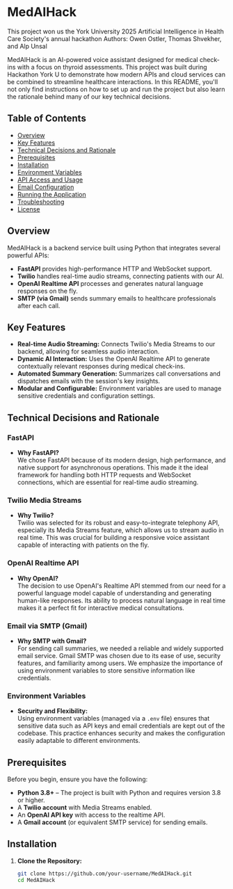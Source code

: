 # MedAIHack

This project won us the York University 2025 Artificial Intelligence in Health Care Society's annual hackathon
Authors: Owen Ostler, Thomas Shvekher, and Alp Unsal


MedAIHack is an AI-powered voice assistant designed for medical check-ins with a focus on thyroid assessments. This project was built during Hackathon York U to demonstrate how modern APIs and cloud services can be combined to streamline healthcare interactions. In this README, you'll not only find instructions on how to set up and run the project but also learn the rationale behind many of our key technical decisions.

## Table of Contents

- [Overview](#overview)
- [Key Features](#key-features)
- [Technical Decisions and Rationale](#technical-decisions-and-rationale)
- [Prerequisites](#prerequisites)
- [Installation](#installation)
- [Environment Variables](#environment-variables)
- [API Access and Usage](#api-access-and-usage)
- [Email Configuration](#email-configuration)
- [Running the Application](#running-the-application)
- [Troubleshooting](#troubleshooting)
- [License](#license)

## Overview

MedAIHack is a backend service built using Python that integrates several powerful APIs:
- **FastAPI** provides high-performance HTTP and WebSocket support.
- **Twilio** handles real-time audio streams, connecting patients with our AI.
- **OpenAI Realtime API** processes and generates natural language responses on the fly.
- **SMTP (via Gmail)** sends summary emails to healthcare professionals after each call.

## Key Features

- **Real-time Audio Streaming:** Connects Twilio's Media Streams to our backend, allowing for seamless audio interaction.
- **Dynamic AI Interaction:** Uses the OpenAI Realtime API to generate contextually relevant responses during medical check-ins.
- **Automated Summary Generation:** Summarizes call conversations and dispatches emails with the session's key insights.
- **Modular and Configurable:** Environment variables are used to manage sensitive credentials and configuration settings.

## Technical Decisions and Rationale

### FastAPI
- **Why FastAPI?**  
  We chose FastAPI because of its modern design, high performance, and native support for asynchronous operations. This made it the ideal framework for handling both HTTP requests and WebSocket connections, which are essential for real-time audio streaming.

### Twilio Media Streams
- **Why Twilio?**  
  Twilio was selected for its robust and easy-to-integrate telephony API, especially its Media Streams feature, which allows us to stream audio in real time. This was crucial for building a responsive voice assistant capable of interacting with patients on the fly.

### OpenAI Realtime API
- **Why OpenAI?**  
  The decision to use OpenAI's Realtime API stemmed from our need for a powerful language model capable of understanding and generating human-like responses. Its ability to process natural language in real time makes it a perfect fit for interactive medical consultations.

### Email via SMTP (Gmail)
- **Why SMTP with Gmail?**  
  For sending call summaries, we needed a reliable and widely supported email service. Gmail SMTP was chosen due to its ease of use, security features, and familiarity among users. We emphasize the importance of using environment variables to store sensitive information like credentials.

### Environment Variables
- **Security and Flexibility:**  
  Using environment variables (managed via a `.env` file) ensures that sensitive data such as API keys and email credentials are kept out of the codebase. This practice enhances security and makes the configuration easily adaptable to different environments.

## Prerequisites

Before you begin, ensure you have the following:
- **Python 3.8+** – The project is built with Python and requires version 3.8 or higher.
- A **Twilio account** with Media Streams enabled.
- An **OpenAI API key** with access to the realtime API.
- A **Gmail account** (or equivalent SMTP service) for sending emails.

## Installation

1. **Clone the Repository:**

   ```bash
   git clone https://github.com/your-username/MedAIHack.git
   cd MedAIHack
